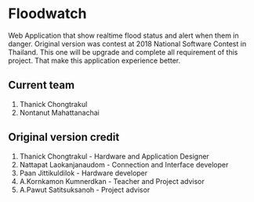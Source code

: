 # Floodwatch
Web Application that show realtime flood status and alert when them in danger. Original version was contest at 2018 National Software Contest in Thailand. This one will be upgrade and complete all requirement of this project. That make this application experience better.  

## Current team
1. Thanick Chongtrakul
2. Nontanut Mahattanachai


## Original version credit

1. Thanick Chongtrakul - Hardware and Application Designer
2. Nattapat Laokanjanaudom - Connection and Interface developer
3. Paan Jittikuldilok - Hardware developer
4. A.Kornkamon Kumnerdkan - Teacher and Project advisor
5. A.Pawut Satitsuksanoh - Project advisor